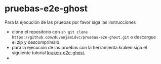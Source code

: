 # pruebas-e2e-ghost
Para la ejecución de las pruebas por favor siga las instrucciones
- clone el repositorio con ```sh git clone https://github.com/duvanjamidvc/pruebas-e2e-ghost.git``` o descargue el zip y descomprimalo.
- para la ejecución de las pruebas con la herramienta kraken siga el siguiente tutorial [kraken-e2e-ghost](kraken-e2e-ghost/README.md).
- 